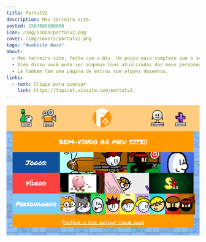 ```yaml
---
title: PortalV2
description: Meu terceiro site.
posted: 1507086000000
icon: /img/icons/portalv2.png
cover: /img/covers/portalv2.png
tags: "#website #wix"
about:
  - Meu terceiro site, feito com o Wix. Um pouco mais complexo que o segundo e com conteúdo exclusivo!.. que não roda mais porque o Flash morreu. :( Eu tentei recuperar a maioria dos jogos e coloquei nesse site, mas alguns, como os jogos de pinball, ainda estão perdidos e só funcionam nesse site.
  - Além disso você pode ver algumas bios atualizadas dos meus personagens daquela época! Continuam desnecessariamente OP, mas isso faz parte.
  - Lá também tem uma página de extras com alguns desenhos.
links:
  - text: Clique para acessar
    link: https://fupicat.wixsite.com/portalv2
---
```

<a style="margin: auto;" href="https://fupicat.wixsite.com/portalv2" target="_blank">
  <img style="max-height: 30rem;" src="/img/covers/portalv2.png" />
</a>